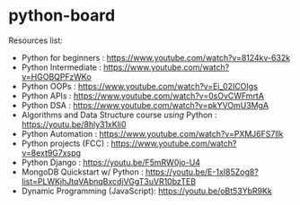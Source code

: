 # python-board

Resources list:
- Python for beginners : https://www.youtube.com/watch?v=8124kv-632k
- Python Intermediate : https://www.youtube.com/watch?v=HGOBQPFzWKo
- Python OOPs : https://www.youtube.com/watch?v=Ej_02ICOIgs
- Python APIs : https://www.youtube.com/watch?v=0sOvCWFmrtA
- Python DSA : https://www.youtube.com/watch?v=pkYVOmU3MgA
- Algorithms and Data Structure course _using_ Python : https://youtu.be/8hly31xKli0
- Python Automation : https://www.youtube.com/watch?v=PXMJ6FS7llk
- Python projects (FCC) : https://www.youtube.com/watch?v=8ext9G7xspg
- Python Django : https://youtu.be/F5mRW0jo-U4
- MongoDB Quickstart w/ Python : https://youtu.be/E-1xI85Zog8?list=PLWKjhJtqVAbnqBxcdjVGgT3uVR10bzTEB
- Dynamic Programming (JavaScript): https://youtu.be/oBt53YbR9Kk
